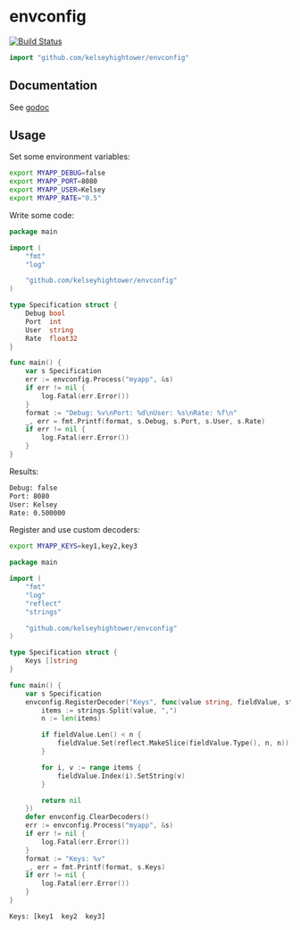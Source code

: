 # envconfig

[![Build Status](https://travis-ci.org/kelseyhightower/envconfig.png)](https://travis-ci.org/kelseyhightower/envconfig)

```Go
import "github.com/kelseyhightower/envconfig"
```

## Documentation

See [godoc](http://godoc.org/github.com/kelseyhightower/envconfig)

## Usage

Set some environment variables:

```Bash
export MYAPP_DEBUG=false
export MYAPP_PORT=8080
export MYAPP_USER=Kelsey
export MYAPP_RATE="0.5"
```

Write some code:

```Go
package main

import (
    "fmt"
    "log"

    "github.com/kelseyhightower/envconfig"
)

type Specification struct {
    Debug bool
    Port  int
    User  string
    Rate  float32
}

func main() {
    var s Specification
    err := envconfig.Process("myapp", &s)
    if err != nil {
        log.Fatal(err.Error())
    }
    format := "Debug: %v\nPort: %d\nUser: %s\nRate: %f\n"
    _, err = fmt.Printf(format, s.Debug, s.Port, s.User, s.Rate)
    if err != nil {
        log.Fatal(err.Error())
    }
}
```

Results:

```Bash
Debug: false
Port: 8080
User: Kelsey
Rate: 0.500000
```

Register and use custom decoders:

```Bash
export MYAPP_KEYS=key1,key2,key3
```

```Go
package main

import (
    "fmt"
    "log"
    "reflect"
    "strings"

    "github.com/kelseyhightower/envconfig"
)

type Specification struct {
    Keys []string
}

func main() {
    var s Specification
    envconfig.RegisterDecoder("Keys", func(value string, fieldValue, struc reflect.Value) error {
        items := strings.Split(value, ",")
        n := len(items)

        if fieldValue.Len() < n {
            fieldValue.Set(reflect.MakeSlice(fieldValue.Type(), n, n))
        }

        for i, v := range items {
            fieldValue.Index(i).SetString(v)
        }

        return nil
    })
    defer envconfig.ClearDecoders()
    err := envconfig.Process("myapp", &s)
    if err != nil {
        log.Fatal(err.Error())
    }
    format := "Keys: %v"
    _, err = fmt.Printf(format, s.Keys)
    if err != nil {
        log.Fatal(err.Error())
    }
}
```

```Bash
Keys: [key1  key2  key3]
```
